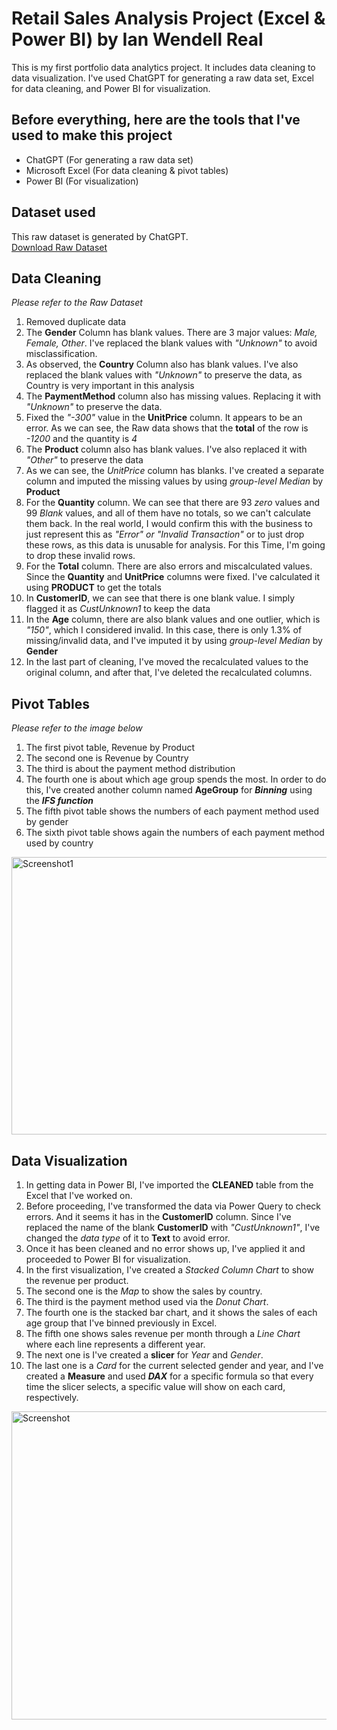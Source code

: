 # Retail Sales Analysis Project (Excel & Power BI) by Ian Wendell Real
This is my first portfolio data analytics project. It includes data cleaning to data visualization. I've used ChatGPT for generating a raw data set, Excel for data cleaning, and Power BI for visualization.
## Before everything, here are the tools that I've used to make this project
- ChatGPT (For generating a raw data set)
- Microsoft Excel (For data cleaning & pivot tables)
- Power BI (For visualization)
## Dataset used
This raw dataset is generated by ChatGPT.  
<a href="https://github.com/ianreal28/IanReal-DataAnalytics-PortfolioProject-1/blob/main/Portfolio_RAW_Dataset_1000.csv">Download Raw Dataset</a>
## Data Cleaning
*Please refer to the Raw Dataset*
1. Removed duplicate data
2. The **Gender** Column has blank values. There are 3 major values: *Male, Female, Other*. I've replaced the blank values with *"Unknown"* to avoid misclassification.
3. As observed, the **Country** Column also has blank values. I've also replaced the blank values with *"Unknown"* to preserve the data, as Country is very important in this analysis
4. The **PaymentMethod** column also has missing values. Replacing it with *"Unknown"* to preserve the data.
5. Fixed the *"-300"* value in the **UnitPrice** column. It appears to be an error. As we can see, the Raw data shows that the **total** of the row is *-1200* and the quantity is *4*
6. The **Product** column also has blank values. I've also replaced it with *"Other"* to preserve the data
7. As we can see, the *UnitPrice* column has blanks. I've created a separate column and imputed the missing values by using *group-level Median* by **Product**
8. For the **Quantity** column. We can see that there are 93 *zero* values and 99 *Blank* values, and all of them have no totals, so we can't calculate them back. In the real world, I would confirm this with the business to just represent this as *"Error" or "Invalid Transaction"* or to just drop these rows, as this data is unusable for analysis. For this Time, I'm going to drop these invalid rows.
9. For the **Total** column. There are also errors and miscalculated values. Since the **Quantity** and **UnitPrice** columns were fixed. I've calculated it using **PRODUCT** to get the totals
10. In **CustomerID**, we can see that there is one blank value. I simply flagged it as *CustUnknown1* to keep the data
11. In the **Age** column, there are also blank values and one outlier, which is *"150"*, which I considered invalid. In this case, there is only 1.3% of missing/invalid data, and I've imputed it by using *group-level Median* by **Gender**
12. In the last part of cleaning, I've moved the recalculated values to the original column, and after that, I've deleted the recalculated columns.

## Pivot Tables
*Please refer to the image below*
1. The first pivot table, Revenue by Product
2. The second one is Revenue by Country
3. The third is about the payment method distribution
4. The fourth one is about which age group spends the most. In order to do this, I've created another column named **AgeGroup** for ***Binning*** using the ***IFS function***
5. The fifth pivot table shows the numbers of each payment method used by gender
6. The sixth pivot table shows again the numbers of each payment method used by country
<img width="1022" height="444" alt="Screenshot1" src="https://github.com/user-attachments/assets/29c1791d-50d5-4d62-a10d-1ef98ca89386" />

## Data Visualization
1. In getting data in Power BI, I've imported the **CLEANED** table from the Excel that I've worked on.
2. Before proceeding, I've transformed the data via Power Query to check errors. And it seems it has in the **CustomerID** column. Since I've replaced the name of the blank **CustomerID** with *"CustUnknown1"*, I've changed the *data type* of it to **Text** to avoid error.
3. Once it has been cleaned and no error shows up, I've applied it and proceeded to Power BI for visualization.
4. In the first visualization, I've created a *Stacked Column Chart* to show the revenue per product.
5. The second one is the *Map* to show the sales by country.
6. The third is the payment method used via the *Donut Chart*.
7. The fourth one is the stacked bar chart, and it shows the sales of each age group that I've binned previously in Excel.
8. The fifth one shows sales revenue per month through a *Line Chart* where each line represents a different year.
9. The next one is I've created a **slicer** for *Year* and *Gender*.
10. The last one is a *Card* for the current selected gender and year, and I've created a **Measure** and used ***DAX*** for a specific formula so that every time the slicer selects, a specific value will show on each card, respectively.
<img width="874" height="493" alt="Screenshot" src="https://github.com/user-attachments/assets/bc68a880-cbf0-4b3d-ad18-af25f2f1d848" />

